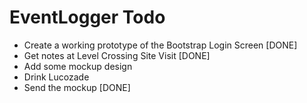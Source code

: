 EventLogger Todo
================

* Create a working prototype of the Bootstrap Login Screen [DONE]
* Get notes at Level Crossing Site Visit [DONE]
* Add some mockup design
* Drink Lucozade
* Send the mockup [DONE]
